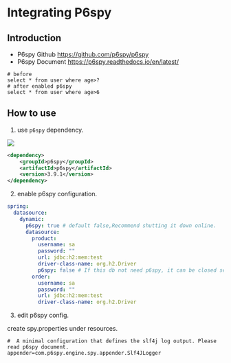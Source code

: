 # Integrating P6spy

## Introduction

- P6spy Github <https://github.com/p6spy/p6spy>
- P6spy Document <https://p6spy.readthedocs.io/en/latest/>

```shell
# before
select * from user where age>?
# after enabled p6spy
select * from user where age>6
```

## How to use

1. use `p6spy` dependency.
<a href="http://mvnrepository.com/artifact/p6spy/p6spy" target="_blank">
<img src="https://img.shields.io/maven-central/v/p6spy/p6spy.svg" ></a>

```xml
<dependency>
    <groupId>p6spy</groupId>
    <artifactId>p6spy</artifactId>
    <version>3.9.1</version>
</dependency>
```

2. enable p6spy configuration.

```yaml
spring:
  datasource:
    dynamic:
      p6spy: true # default false,Recommend shutting it down online.
      datasource:
        product:
          username: sa
          password: ""
          url: jdbc:h2:mem:test
          driver-class-name: org.h2.Driver
          p6spy: false # If this db not need p6spy, it can be closed separately.
        order:
          username: sa
          password: ""
          url: jdbc:h2:mem:test
          driver-class-name: org.h2.Driver
```

3. edit p6spy config.

create spy.properties under resources.

```properties
#  A minimal configuration that defines the slf4j log output. Please read p6spy document.
appender=com.p6spy.engine.spy.appender.Slf4JLogger
```